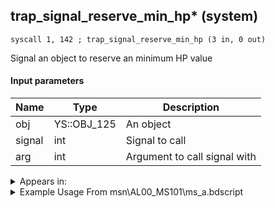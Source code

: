 ## trap_signal_reserve_min_hp* (system)

`syscall 1, 142 ; trap_signal_reserve_min_hp (3 in, 0 out)`

Signal an object to reserve an minimum HP value

#### Input parameters
| Name | Type | Description
|------|------|------------
| obj   | YS::OBJ_125   | An object
| signal   | int   | Signal to call
| arg   | int   | Argument to call signal with




<details>
	<summary>Appears in:</summary>
| filename | Entity (obj)
|----------|-------------
| msn\AL00_MS101\ms_a.bdscript       |           
| msn\BB01_MS101\ms_a.bdscript       |           
| msn\CA01_MS101\ms_a.bdscript       |           
| msn\CA01_MS102\ms_d.bdscript       |           
| msn\HB09_MS101\ms_d.bdscript       |           
| msn\HB09_MS501\ms_d.bdscript       |           
| msn\HB09_MS901\ms_d.bdscript       |           
| msn\HE06_MS101\ms_a.bdscript       |           
| msn\HE19_MS204\ms_a.bdscript       |           
| msn\MU07_MS201\mu07.bdscript       |           
| msn\NM00_MS101\ms_d.bdscript       |           
| msn\TT03_MS601\ms_d.bdscript       |           
| msn\TT04_MS301\tt04.bdscript       |           
| msn\TT08_MS701\ms_a.bdscript       |           
| msn\TT14_MS109\tt_d.bdscript       |           
| msn\TT14_MS110\tt14.bdscript       |           
| msn\TT25_MS801\ms_d.bdscript       |           
| msn\TT32_MS302\tt32.bdscript       |           

</details>

<details>
	<summary>Example Usage From msn\AL00_MS101\ms_a.bdscript</summary>
```plaintext
L228:
 pushFromFSp 36
 pushFromPAi L374 ; ___ai 'INT' (L374)
 syscall 0, 0 ; trap_puti (2 in, 0 out)
 pushFromFSp 32
 pushFromFSp 36
 pushImm 0
 syscall 1, 231 ; trap_sheet_set_min_hp (3 in, 0 out)
 pushFromPSp 16
 pushImm 20
 pushImm 0
 syscall 1, 142 ; trap_signal_reserve_min_hp (3 in, 0 out)
 ret
```
</details>

